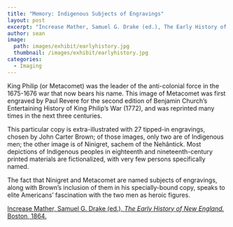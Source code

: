 ```yaml
---
title: "Memory: Indigenous Subjects of Engravings"
layout: post
excerpt: "Increase Mather, Samuel G. Drake (ed.), The Early History of New England. Boston, 1864."
author: sean
image: 
  path: images/exhibit/earlyhistory.jpg
  thumbnail: /images/exhibit/earlyhistory.jpg
categories:
  - Imaging
---
```


King Philip (or Metacomet) was the leader of the anti-colonial force in the 1675-1676 war that now bears his name. This image of Metacomet was first engraved by Paul Revere for the second edition of Benjamin Church’s Entertaining History of King Philip’s War (1772), and was reprinted many times in the next three centuries. 

This particular copy is extra-illustrated with 27 tipped-in engravings, chosen by John Carter Brown; of those images, only two are of Indigenous men; the other image is of Ninigret, sachem of the Nehântick. Most depictions of Indigenous peoples in eighteenth and nineteenth-century printed materials are fictionalized, with very few persons specifically named.

The fact that Ninigret and Metacomet are named subjects of engravings, along with Brown’s inclusion of them in his specially-bound copy, speaks to elite Americans’ fascination with the two men as heroic figures.

[Increase Mather, Samuel G. Drake (ed.), *The Early History of New England.* Boston, 1864.](https://search.library.brown.edu/catalog/b3385609)